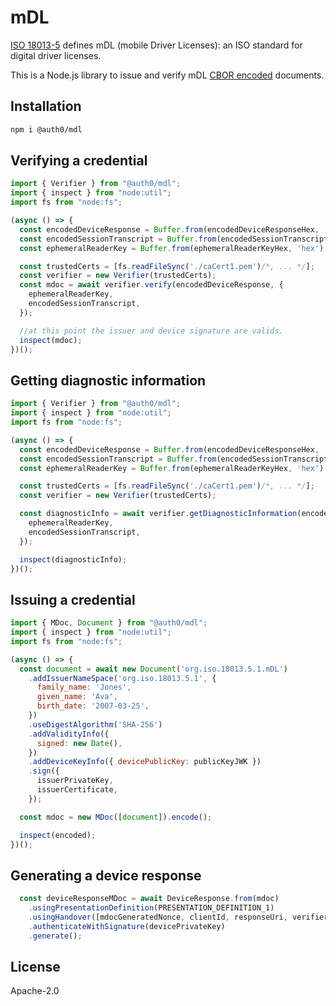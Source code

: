 # mDL

[ISO 18013-5](https://www.iso.org/standard/69084.html) defines mDL (mobile Driver Licenses): an ISO standard for digital driver licenses.

This is a Node.js library to issue and verify mDL [CBOR encoded](https://cbor.io/) documents.

## Installation

```bash
npm i @auth0/mdl
```

## Verifying a credential

```javascript
import { Verifier } from "@auth0/mdl";
import { inspect } from "node:util";
import fs from "node:fs";

(async () => {
  const encodedDeviceResponse = Buffer.from(encodedDeviceResponseHex, 'hex');
  const encodedSessionTranscript = Buffer.from(encodedSessionTranscriptHex, 'hex');
  const ephemeralReaderKey = Buffer.from(ephemeralReaderKeyHex, 'hex');

  const trustedCerts = [fs.readFileSync('./caCert1.pem')/*, ... */];
  const verifier = new Verifier(trustedCerts);
  const mdoc = await verifier.verify(encodedDeviceResponse, {
    ephemeralReaderKey,
    encodedSessionTranscript,
  });

  //at this point the issuer and device signature are valids.
  inspect(mdoc);
})();
```

## Getting diagnostic information



```javascript
import { Verifier } from "@auth0/mdl";
import { inspect } from "node:util";
import fs from "node:fs";

(async () => {
  const encodedDeviceResponse = Buffer.from(encodedDeviceResponseHex, 'hex');
  const encodedSessionTranscript = Buffer.from(encodedSessionTranscriptHex, 'hex');
  const ephemeralReaderKey = Buffer.from(ephemeralReaderKeyHex, 'hex');

  const trustedCerts = [fs.readFileSync('./caCert1.pem')/*, ... */];
  const verifier = new Verifier(trustedCerts);

  const diagnosticInfo = await verifier.getDiagnosticInformation(encodedDeviceResponse, {
    ephemeralReaderKey,
    encodedSessionTranscript,
  });

  inspect(diagnosticInfo);
})();
```

## Issuing a credential

```js
import { MDoc, Document } from "@auth0/mdl";
import { inspect } from "node:util";
import fs from "node:fs";

(async () => {
  const document = await new Document('org.iso.18013.5.1.mDL')
    .addIssuerNameSpace('org.iso.18013.5.1', {
      family_name: 'Jones',
      given_name: 'Ava',
      birth_date: '2007-03-25',
    })
    .useDigestAlgorithm('SHA-256')
    .addValidityInfo({
      signed: new Date(),
    })
    .addDeviceKeyInfo({ devicePublicKey: publicKeyJWK })
    .sign({
      issuerPrivateKey,
      issuerCertificate,
    });

  const mdoc = new MDoc([document]).encode();

  inspect(encoded);
})();
```

## Generating a device response

```js
  const deviceResponseMDoc = await DeviceResponse.from(mdoc)
    .usingPresentationDefinition(PRESENTATION_DEFINITION_1)
    .usingHandover([mdocGeneratedNonce, clientId, responseUri, verifierGeneratedNonce])
    .authenticateWithSignature(devicePrivateKey)
    .generate();
```

## License

Apache-2.0
